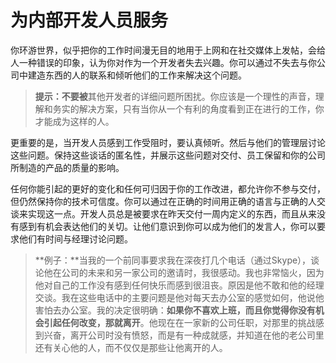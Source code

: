 # 为内部开发人员服务

你环游世界，似乎把你的工作时间漫无目的地用于上网和在社交媒体上发帖，会给人一种错误的印象，认为你对作为一个开发者失去兴趣。你可以通过不失去与你公司中建造东西的人的联系和倾听他们的工作来解决这个问题。

> **提示：不要被**其他开发者的详细问题所困扰。你应该是一个理性的声音，理解和务实的解决方案，只有当你从一个有利的角度看到正在进行的工作，你才能成为这样的人。

更重要的是，当开发人员感到工作受阻时，要认真倾听。然后与他们的管理层讨论这些问题。保持这些谈话的匿名性，并展示这些问题对交付、员工保留和你的公司所制造的产品的质量的影响。

任何你能引起的更好的变化和任何可归因于你的工作改进，都允许你不参与交付，但仍然保持你的技术可信度。你可以通过在正确的时间用正确的语言与正确的人交谈来实现这一点。开发人员总是被要求在昨天交付一周内定义的东西，而且从来没有感到有机会表达他们的关切。让他们意识到你可以成为他们的发言人，你可以要求他们有时间与经理讨论问题。

> **例子：**当我的一个前同事要求我在深夜打几个电话（通过Skype），谈论他在公司的未来和另一家公司的邀请时，我很感动。我也非常恼火，因为他对自己的工作没有感到任何快乐而感到很沮丧。原因是他不敢和他的经理交谈。我在这些电话中的主要问题是他对每天去办公室的感觉如何，他说他害怕去办公室。我的决定很明确：**如果你不喜欢上班，而且你觉得你没有机会引起任何改变，那就离开**。他现在在一家新的公司任职，对那里的挑战感到兴奋，离开公司时没有愤怒，而是有一种成就感，并知道在他的老公司里还有关心他的人，而不仅仅是那些让他离开的人。